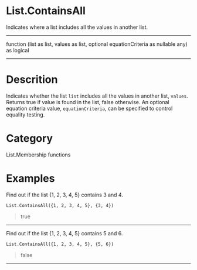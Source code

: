 ﻿# List.ContainsAll
Indicates where a list includes all the values in another list.
***
function (list as list, values as list, optional equationCriteria as nullable any) as logical
***
# Descrition 
Indicates whether the list <code>list</code> includes all the values in another list, <code>values</code>.
    Returns true if value is found in the list, false otherwise. An optional equation criteria value, <code>equationCriteria</code>, can be specified to control equality testing. 
# Category 
List.Membership functions
# Examples 
Find out if the list {1, 2, 3, 4, 5} contains 3 and 4.
```
List.ContainsAll({1, 2, 3, 4, 5}, {3, 4})
```
> true
***
Find out if the list {1, 2, 3, 4, 5} contains 5 and 6.
```
List.ContainsAll({1, 2, 3, 4, 5}, {5, 6})
```
> false
***

